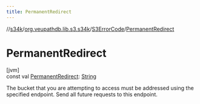 ```yaml
---
title: PermanentRedirect
---
```

//[s34k](../../../index.html)/[org.veupathdb.lib.s3.s34k](../index.html)/[S3ErrorCode](index.html)/[PermanentRedirect](-permanent-redirect.html)



# PermanentRedirect



[jvm]\
const val [PermanentRedirect](-permanent-redirect.html): [String](https://kotlinlang.org/api/latest/jvm/stdlib/kotlin/-string/index.html)



The bucket that you are attempting to access must be addressed using the specified endpoint. Send all future requests to this endpoint.




